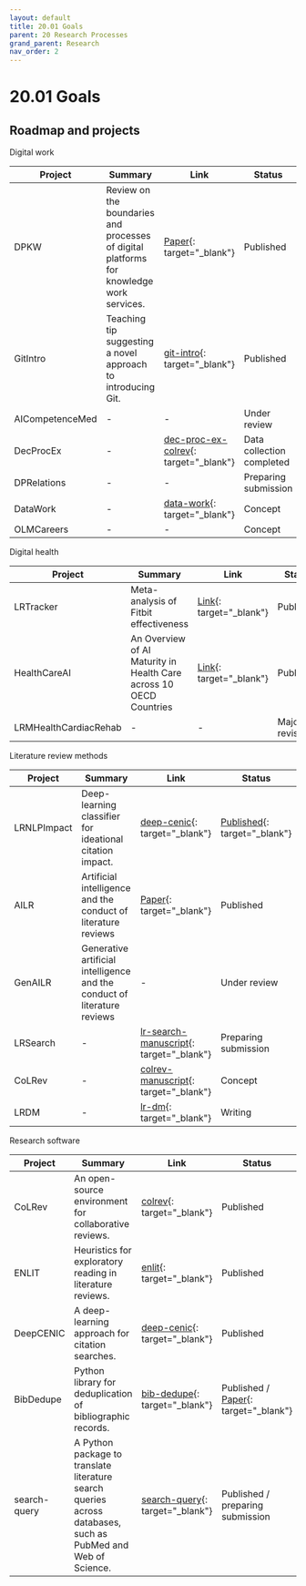 ```yaml
---
layout: default
title: 20.01 Goals
parent: 20 Research Processes
grand_parent: Research
nav_order: 2
---
```


# 20.01 Goals

<!--

## Summary

TODO

Out of scope:

- Industrial production contexts
- Traditional, large, hierarchical companies
- Low-skill gig-work
-->

## Roadmap and projects

Digital work

| Project    | Summary | Link | Status |
|------------|---------------| ------- | --- |
| DPKW | Review on the boundaries and processes of digital platforms for knowledge work services. | [Paper](https://www.sciencedirect.com/science/article/abs/pii/S096386872100041X){: target="_blank"} | Published |
| GitIntro | Teaching tip suggesting a novel approach to introducing Git. | [git-intro](https://github.com/geritwagner/git-intro){: target="_blank"} | Published |
| AICompetenceMed | - | - | Under review |
| DecProcEx | - | [dec-proc-ex-colrev](https://github.com/geritwagner/dec-proc-ex-colrev){: target="_blank"} | Data collection completed |
| DPRelations | - | - | Preparing submission |
| DataWork | - | [data-work](https://github.com/geritwagner/data-work){: target="_blank"} | Concept |
| OLMCareers | - | - | Concept |

Digital health

| Project    | Summary | Link | Status |
|------------|---------------| ------- | --- |
| LRTracker | Meta-analysis of Fitbit effectiveness | [Link](https://www.jmir.org/2020/10/e23954/){: target="_blank"} | Published |
| HealthCareAI | An Overview of AI Maturity in Health Care across 10 OECD Countries | [Link](https://www.sciencedirect.com/science/article/abs/pii/S0168851023002233){: target="_blank"} | Published |
| LRMHealthCardiacRehab | - | - | Major revision |

Literature review methods

| Project    | Summary | Link | Status |
|------------|---------------| ------- | --- |
| LRNLPImpact | Deep-learning classifier for ideational citation impact. | [deep-cenic](https://github.com/julianprester/deep-cenic){: target="_blank"} | [Published](https://www.sciencedirect.com/science/article/abs/pii/S0167923620301871){: target="_blank"}|
| AILR    | Artificial intelligence and the conduct of literature reviews | [Paper](https://journals.sagepub.com/doi/abs/10.1177/02683962211048201){: target="_blank"} | Published |
| GenAILR | Generative artificial intelligence and the conduct of literature reviews | - | Under review |
| LRSearch | - | [lr-search-manuscript](https://github.com/geritwagner/lr-search-manuscript){: target="_blank"} | Preparing submission |
| CoLRev | - | [colrev-manuscript](https://github.com/geritwagner/colrev-manuscript){: target="_blank"} | Concept|
| LRDM | - | [lr-dm](https://github.com/geritwagner/lr-dm){: target="_blank"} | Writing |

Research software

| Project    | Summary | Link | Status |
|------------|---------------| ------- | --- |
| CoLRev | An open-source environment for collaborative reviews. | [colrev](https://github.com/CoLRev-Environment/colrev){: target="_blank"} | Published|
| ENLIT | Heuristics for exploratory reading in literature reviews. | [enlit](https://github.com/geritwagner/enlit){: target="_blank"} | Published |
| DeepCENIC | A deep-learning approach for citation searches. | [deep-cenic](https://github.com/julianprester/deep-cenic){: target="_blank"} | Published |
| BibDedupe  | Python library for deduplication of bibliographic records. | [bib-dedupe](https://github.com/CoLRev-Environment/bib-dedupe){: target="_blank"} | Published / [Paper](https://joss.theoj.org/papers/10.21105/joss.06318){: target="_blank"} |
| search-query | A Python package to translate literature search queries across databases, such as PubMed and Web of Science. | [search-query](https://github.com/CoLRev-Environment/search-query){: target="_blank"} | Published / preparing submission |

